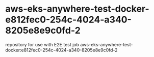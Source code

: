 # aws-eks-anywhere-test-docker-e812fec0-254c-4024-a340-8205e8e9c0fd-2
repository for use with E2E test job aws-eks-anywhere-test-docker:e812fec0-254c-4024-a340-8205e8e9c0fd-2
